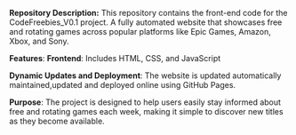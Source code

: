
**Repository Description:** This repository contains the front-end code for the CodeFreebies_V0.1 project. 
A fully automated website that showcases free and rotating games across popular platforms like Epic Games, Amazon, Xbox, and Sony.


**Features**:
**Frontend**: Includes HTML, CSS, and JavaScript

**Dynamic Updates and Deployment**: The website is updated automatically maintained,updated and deployed online using GitHub Pages.

**Purpose**:
The project is designed to help users easily stay informed about free and rotating games each week, making it simple to discover new titles as they become available.








